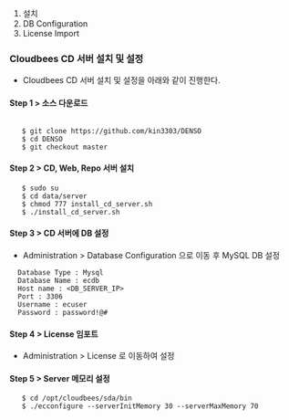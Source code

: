 
1. 설치
2. DB Configuration
3. License Import
 

### Cloudbees CD 서버 설치 및 설정

- Cloudbees CD 서버 설치 및 설정을 아래와 같이 진행한다.

#### Step 1 > 소스 다운로드

```console

   $ git clone https://github.com/kin3303/DENSO
   $ cd DENSO
   $ git checkout master
```


#### Step 2 > CD, Web, Repo 서버 설치

```console
   $ sudo su
   $ cd data/server
   $ chmod 777 install_cd_server.sh
   $ ./install_cd_server.sh
```

#### Step 3 > CD 서버에 DB 설정

- Administration > Database Configuration 으로 이동 후 MySQL DB 설정

```
  Database Type : Mysql
  Database Name : ecdb
  Host name : <DB_SERVER_IP>
  Port : 3306
  Username : ecuser
  Password : password!@#
```

#### Step 4 > License 임포트

- Administration > License 로 이동하여 설정


#### Step 5 > Server 메모리 설정

```console
   $ cd /opt/cloudbees/sda/bin
   $ ./ecconfigure --serverInitMemory 30 --serverMaxMemory 70
```
